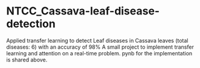 # NTCC_Cassava-leaf-disease-detection
Applied transfer learning to detect Leaf diseases in Cassava leaves (total diseases: 6) with an accuracy of 98%
A small project to implement transfer learning and attention on a real-time problem. 
pynb for the implementation is shared above. 
